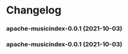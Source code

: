 # Changelog<br>


<a name="apache-musicindex-0.0.1"></a>
### apache-musicindex-0.0.1 (2021-10-03)



<a name="apache-musicindex-0.0.1"></a>
### apache-musicindex-0.0.1 (2021-10-03)
